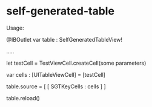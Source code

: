 # self-generated-table

Usage:

@IBOutlet var table : SelfGeneratedTableView!

.....

let testCell = TestViewCell.createCell(some parameters)

var cells : [UITableViewCell] = [testCell]

table.source = [ [ SGTKeyCells : cells ] ]

table.reload()
